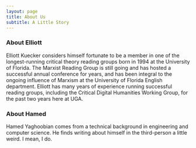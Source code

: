 ```yaml
---
layout: page
title: About Us
subtitle: A Little Story
---
```


### About Elliott

Elliott Kuecker considers himself fortunate to be a member in one of the longest-running critical theory reading groups born in 1994 at the University of Florida. The Marxist Reading Group is still going and has hosted a successful annual conference for years, and has been integral to the ongoing influence of Marxism at the University of Florida English department. Elliott has many years of experience running successful reading groups, including the Critical Digital Humanities Working Group, for the past two years here at UGA.
### About Hamed
Hamed Yaghoobian comes from a technical background in engineering and computer science. He finds writing about himself in the third-person a little weird. I mean, I do.



